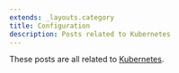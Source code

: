 ```yaml
---
extends: _layouts.category
title: Configuration
description: Posts related to Kubernetes
---
```


These posts are all related to [Kubernetes](https://kubernetes.io).
